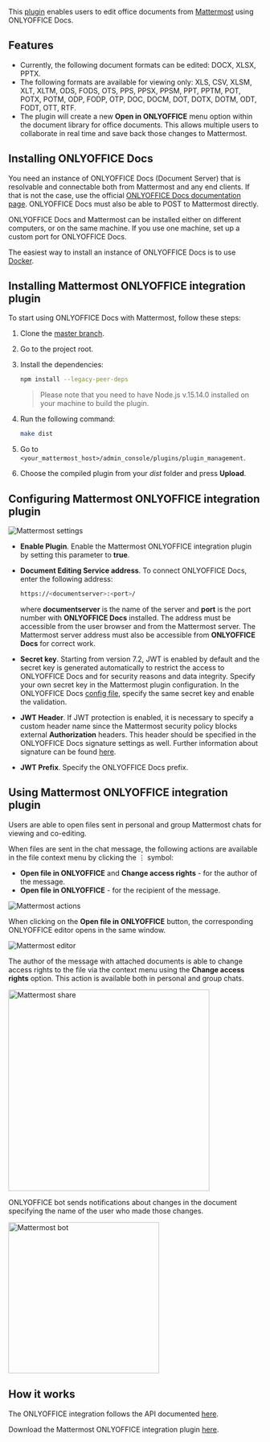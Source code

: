 This [plugin](https://github.com/ONLYOFFICE/onlyoffice-mattermost) enables users to edit office documents from [Mattermost](https://mattermost.com/) using ONLYOFFICE Docs.

## Features

- Currently, the following document formats can be edited: DOCX, XLSX, PPTX.
- The following formats are available for viewing only: XLS, CSV, XLSM, XLT, XLTM, ODS, FODS, OTS, PPS, PPSX, PPSM, PPT, PPTM, POT, POTX, POTM, ODP, FODP, OTP, DOC, DOCM, DOT, DOTX, DOTM, ODT, FODT, OTT, RTF.
- The plugin will create a new **Open in ONLYOFFICE** menu option within the document library for office documents. This allows multiple users to collaborate in real time and save back those changes to Mattermost.

## Installing ONLYOFFICE Docs

You need an instance of ONLYOFFICE Docs (Document Server) that is resolvable and connectable both from Mattermost and any end clients. If that is not the case, use the official [ONLYOFFICE Docs documentation page](https://helpcenter.onlyoffice.com/server/linux/document/linux-installation.aspx). ONLYOFFICE Docs must also be able to POST to Mattermost directly.

ONLYOFFICE Docs and Mattermost can be installed either on different computers, or on the same machine. If you use one machine, set up a custom port for ONLYOFFICE Docs.

The easiest way to install an instance of ONLYOFFICE Docs is to use [Docker](https://github.com/onlyoffice/Docker-DocumentServer).

## Installing Mattermost ONLYOFFICE integration plugin

To start using ONLYOFFICE Docs with Mattermost, follow these steps:

1. Clone the [master branch](https://github.com/ONLYOFFICE/onlyoffice-mattermost).

2. Go to the project root.

3. Install the dependencies:

   ``` sh
   npm install --legacy-peer-deps
   ```
   > Please note that you need to have Node.js v.15.14.0 installed on your machine to build the plugin.

4. Run the following command:

   ``` sh
   make dist
   ```

5. Go to `<your_mattermost_host>/admin_console/plugins/plugin_management`.

6. Choose the compiled plugin from your *dist* folder and press **Upload**.

## Configuring Mattermost ONLYOFFICE integration plugin

![Mattermost settings](/assets/images/editor/mattermost-settings.png)

- **Enable Plugin**. Enable the Mattermost ONLYOFFICE integration plugin by setting this parameter to **true**.

- **Document Editing Service address**. To connect ONLYOFFICE Docs, enter the following address:

  ``` sh
  https://<documentserver>:<port>/
  ```

  where **documentserver** is the name of the server and **port** is the port number with **ONLYOFFICE Docs** installed. The address must be accessible from the user browser and from the Mattermost server. The Mattermost server address must also be accessible from **ONLYOFFICE Docs** for correct work.

- **Secret key**. Starting from version 7.2, JWT is enabled by default and the secret key is generated automatically to restrict the access to ONLYOFFICE Docs and for security reasons and data integrity. Specify your own secret key in the Mattermost plugin configuration. In the ONLYOFFICE Docs [config file](../../../Additional%20API/Signature/index.md), specify the same secret key and enable the validation.

- **JWT Header**. If JWT protection is enabled, it is necessary to specify a custom header name since the Mattermost security policy blocks external **Authorization** headers. This header should be specified in the ONLYOFFICE Docs signature settings as well. Further information about signature can be found [here](../../../Additional%20API/Signature/index.md).

- **JWT Prefix**. Specify the ONLYOFFICE Docs prefix.

## Using Mattermost ONLYOFFICE integration plugin

Users are able to open files sent in personal and group Mattermost chats for viewing and co-editing.

When files are sent in the chat message, the following actions are available in the file context menu by clicking the ⋮ symbol:

- **Open file in ONLYOFFICE** and **Change access rights** - for the author of the message.
- **Open file in ONLYOFFICE** - for the recipient of the message.

![Mattermost actions](/assets/images/editor/mattermost-actions.png)

When clicking on the **Open file in ONLYOFFICE** button, the corresponding ONLYOFFICE editor opens in the same window.

![Mattermost editor](/assets/images/editor/mattermost-editor.png)

The author of the message with attached documents is able to change access rights to the file via the context menu using the **Change access rights** option. This action is available both in personal and group chats.

<img alt="Mattermost share" src="/assets/images/editor/mattermost-share.png" width="400px">

ONLYOFFICE bot sends notifications about changes in the document specifying the name of the user who made those changes.

<img alt="Mattermost bot" src="/assets/images/editor/mattermost-bot.png" width="300px">

## How it works

The ONLYOFFICE integration follows the API documented [here](../../Basic%20concepts/index.md).

Download the Mattermost ONLYOFFICE integration plugin [here](https://github.com/ONLYOFFICE/onlyoffice-mattermost).
